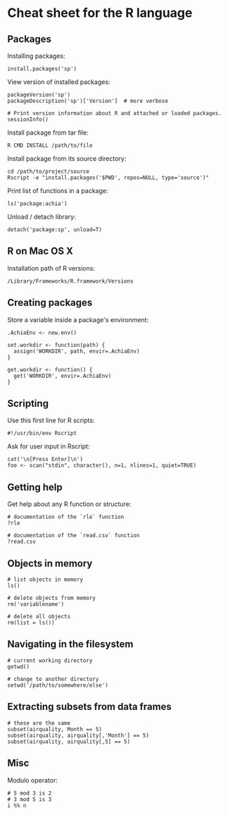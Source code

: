 Cheat sheet for the R language
==============================

Packages
--------

Installing packages:

    install.packages('sp')

View version of installed packages:

    packageVersion('sp')
    packageDescription('sp')['Version']  # more verbose

    # Print version information about R and attached or loaded packages.
    sessionInfo()

Install package from tar file:

    R CMD INSTALL /path/to/file

Install package from its source directory:

    cd /path/to/project/source
    Rscript -e "install.packages('$PWD', repos=NULL, type='source')"

Print list of functions in a package:

    ls('package:achia')

Unload / detach library:

    detach('package:sp', unload=T)

R on Mac OS X
-------------

Installation path of R versions:

    /Library/Frameworks/R.framework/Versions

Creating packages
-----------------

Store a variable inside a package's environment:

    .AchiaEnv <- new.env()

    set.workdir <- function(path) {
      assign('WORKDIR', path, envir=.AchiaEnv)
    }

    get.workdir <- function() {
      get('WORKDIR', envir=.AchiaEnv)
    }

Scripting
---------

Use this first line for R scripts:

    #!/usr/bin/env Rscript

Ask for user input in Rscript:

    cat('\n[Press Enter]\n')
    foo <- scan("stdin", character(), n=1, nlines=1, quiet=TRUE)

Getting help
------------

Get help about any R function or structure:

    # documentation of the `rle` function
    ?rle

    # documentation of the `read.csv` function
    ?read.csv

Objects in memory
-----------------

    # list objects in memory
    ls()

    # delete objects from memory
    rm('variablename')

    # delete all objects
    rm(list = ls())

Navigating in the filesystem
----------------------------

    # current working directory
    getwd()

    # change to another directory
    setwd('/path/to/somewhere/else')

Extracting subsets from data frames
-----------------------------------

    # these are the same
    subset(airquality, Month == 5)
    subset(airquality, airquality[,'Month'] == 5)
    subset(airquality, airquality[,5] == 5)

Misc
----

Modulo operator:

    # 5 mod 3 is 2
    # 3 mod 5 is 3
    i %% n
